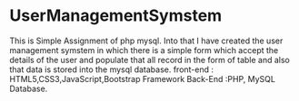 # UserManagementSymstem
This is Simple Assignment of php mysql. Into that I have created the user management symstem in which there 
is a simple form which accept the details of the user and populate that all record in the form of table and also 
that data is stored into the mysql database.
front-end : HTML5,CSS3,JavaScript,Bootstrap Framework
Back-End  :PHP, MySQL Database.
